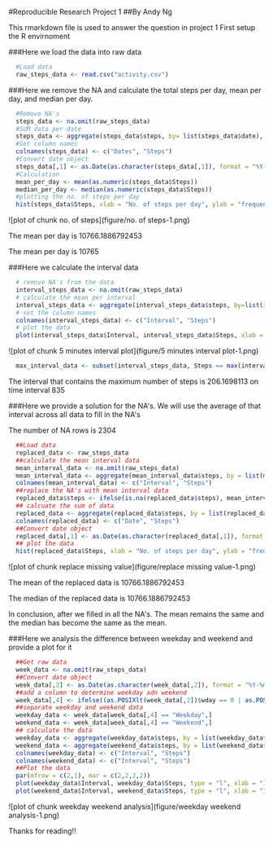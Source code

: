 #Reproducible Research Project 1
##By Andy Ng

This rmarkdown file is used to answer the question in project 1
First setup the R envirnoment


###Here we load the data into raw data

```r
  #Load data
  raw_steps_data <- read.csv("activity.csv")
```

###Here we remove the NA and calculate the total steps per day, mean per day, and median per day.

```r
  #Remove NA's
  steps_data <- na.omit(raw_steps_data)
  #SUM data per date
  steps_data <- aggregate(steps_data$steps, by= list(steps_data$date), FUN = sum)
  #Set column names
  colnames(steps_data) <- c("Dates", "Steps")
  #Convert date object
  steps_data[,1] <- as.Date(as.character(steps_data[,1]), format = "%Y-%m-%d")
  #Calculation
  mean_per_day <- mean(as.numeric(steps_data$Steps))
  median_per_day <- median(as.numeric(steps_data$Steps))
  #plotting the no. of steps per day
  hist(steps_data$Steps, xlab = "No. of steps per day", ylab = "frequency", main = "Histogram of no. of steps per day")
```

![plot of chunk no. of steps](figure/no. of steps-1.png)


The mean per day is 10766.1886792453

The mean per day is 10765

###Here we calculate the interval data

```r
  # remove NA's from the data
  interval_steps_data <- na.omit(raw_steps_data)
  # calculate the mean per interval
  interval_steps_data <- aggregate(interval_steps_data$steps, by=list(interval_steps_data$interval), FUN = mean)
  # set the column names
  colnames(interval_steps_data) <- c("Interval", "Steps")
  # plot the data
  plot(interval_steps_data$Interval, interval_steps_data$Steps, xlab = "Interval", ylab = "No. of steps", main = "Number of steps by interval across all days", type = "l")
```

![plot of chunk 5 minutes interval plot](figure/5 minutes interval plot-1.png)

```r
  max_interval_data <- subset(interval_steps_data, Steps == max(interval_steps_data$Steps))
```

The interval that contains the maximum number of steps is 206.1698113 on time interval 835

###Here we provide a solution for the NA's. We will use the average of that interval across all data to fill in the NA's

The number of NA rows is 2304


```r
  ##Load data
  replaced_data <- raw_steps_data
  ##calculate the mean interval data
  mean_interval_data <- na.omit(raw_steps_data)
  mean_interval_data <- aggregate(mean_interval_data$steps, by = list(mean_interval_data$interval), FUN = mean)
  colnames(mean_interval_data) <- c("Interval", "Steps")
  ##replace the NA's with mean interval data
  replaced_data$steps <- ifelse(is.na(replaced_data$steps), mean_interval_data$Steps[mean_interval_data$Interval %in% replaced_data$interval], replaced_data$steps)
  ## calcuate the sum of data
  replaced_data <- aggregate(replaced_data$steps, by = list(replaced_data$date), FUN = sum)
  colnames(replaced_data) <- c("Date", "Steps")
  ##Convert date object
  replaced_data[,1] <- as.Date(as.character(replaced_data[,1]), format = "%Y-%m-%d")
  ## plot the data
  hist(replaced_data$Steps, xlab = "No. of steps per day", ylab = "frequency", main = "Histogram of no. of steps per day")
```

![plot of chunk replace missing value](figure/replace missing value-1.png)

The mean of the replaced data is 10766.1886792453

The median of the replaced data is 10766.1886792453

In conclusion, after we filled in all the NA's. The mean remains the same and the median has become the same as the mean.

###Here we analysis the difference between weekday and weekend and provide a plot for it


```r
  ##Get raw data
  week_data <- na.omit(raw_steps_data)
  ##Convert date object
  week_data[,2] <- as.Date(as.character(week_data[,2]), format = "%Y-%m-%d")
  ##add a column to determine weekday adn weekend
  week_data[,4] <- ifelse((as.POSIXlt(week_data[,2])$wday == 0 | as.POSIXlt(week_data[,2])$wday == 6), "Weekend", "Weekday")
  ##separate weekday and weekend data
  weekday_data <- week_data[week_data[,4] == "Weekday",]
  weekend_data <- week_data[week_data[,4] == "Weekend",]
  ## calculate the data
  weekday_data <- aggregate(weekday_data$steps, by = list(weekday_data$interval), FUN = mean)
  weekend_data <- aggregate(weekend_data$steps, by = list(weekend_data$interval), FUN = mean)
  colnames(weekday_data) <- c("Interval", "Steps")
  colnames(weekend_data) <- c("Interval", "Steps")
  ##Plot the data
  par(mfrow = c(2,1), mar = c(2,2,2,2))
  plot(weekday_data$Interval, weekday_data$Steps, type = "l", xlab = "Interval", ylab = "No. of steps", main = "Weekday Data")
  plot(weekend_data$Interval, weekend_data$Steps, type = "l", xlab = "Interval", ylab = "No. of steps", main = "Weekend Data")
```

![plot of chunk weekday weekend analysis](figure/weekday weekend analysis-1.png)

Thanks for reading!!
